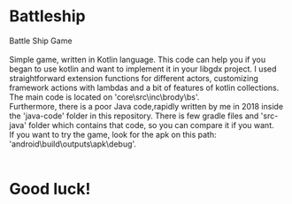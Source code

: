 # Battleship
Battle Ship Game
<br /><br />
Simple game, written in Kotlin language. 
This code can help you if you began to use kotlin and want to implement it in your libgdx project. I used straightforward extension functions for different actors, customizing framework actions with lambdas and a bit of features of kotlin collections. <br />
The main code is located on 'core\src\inc\brody\bs'. <br />
Furthermore, there is a poor Java code,rapidly written by me in 2018 inside the 'java-code' folder in this repository. There is few gradle files and 'src-java' folder which contains that code, so you can compare it if you want.<br />
If you want to try the game, look for the apk on this path: 'android\build\outputs\apk\debug'. <br /><br />
# Good luck!
